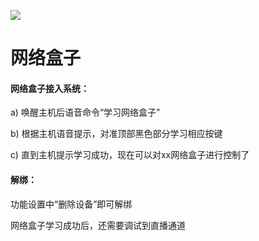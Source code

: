 ![](http://www.cspugoing.com/pcimg/product/lighting/NetworkBox.png)

# 网络盒子

#### 网络盒子接入系统：

a) 唤醒主机后语音命令“学习网络盒子”

b) 根据主机语音提示，对准顶部黑色部分学习相应按键

c) 直到主机提示学习成功，现在可以对xx网络盒子进行控制了



#### 解绑：

功能设置中“删除设备”即可解绑

网络盒子学习成功后，还需要调试到直播通道